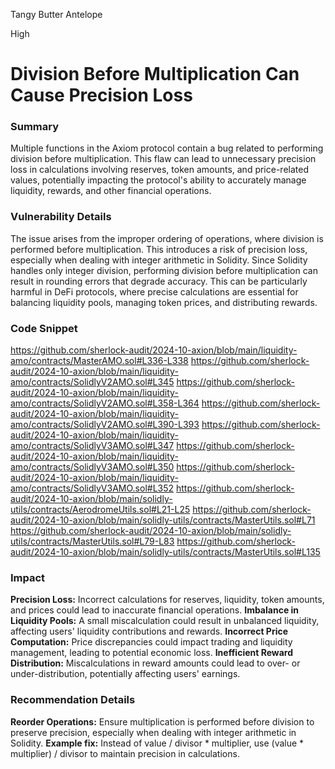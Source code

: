 Tangy Butter Antelope

High

# Division Before Multiplication Can Cause Precision Loss

### **Summary** 
Multiple functions in the Axiom protocol contain a bug related to performing division before multiplication. This flaw can lead to unnecessary precision loss in calculations involving reserves, token amounts, and price-related values, potentially impacting the protocol's ability to accurately manage liquidity, rewards, and other financial operations.
### **Vulnerability Details**
The issue arises from the improper ordering of operations, where division is performed before multiplication. This introduces a risk of precision loss, especially when dealing with integer arithmetic in Solidity. Since Solidity handles only integer division, performing division before multiplication can result in rounding errors that degrade accuracy. This can be particularly harmful in DeFi protocols, where precise calculations are essential for balancing liquidity pools, managing token prices, and distributing rewards.
### **Code Snippet**
https://github.com/sherlock-audit/2024-10-axion/blob/main/liquidity-amo/contracts/MasterAMO.sol#L336-L338
https://github.com/sherlock-audit/2024-10-axion/blob/main/liquidity-amo/contracts/SolidlyV2AMO.sol#L345
https://github.com/sherlock-audit/2024-10-axion/blob/main/liquidity-amo/contracts/SolidlyV2AMO.sol#L358-L364
https://github.com/sherlock-audit/2024-10-axion/blob/main/liquidity-amo/contracts/SolidlyV2AMO.sol#L390-L393
https://github.com/sherlock-audit/2024-10-axion/blob/main/liquidity-amo/contracts/SolidlyV3AMO.sol#L347
https://github.com/sherlock-audit/2024-10-axion/blob/main/liquidity-amo/contracts/SolidlyV3AMO.sol#L350
https://github.com/sherlock-audit/2024-10-axion/blob/main/liquidity-amo/contracts/SolidlyV3AMO.sol#L352
https://github.com/sherlock-audit/2024-10-axion/blob/main/solidly-utils/contracts/AerodromeUtils.sol#L21-L25
https://github.com/sherlock-audit/2024-10-axion/blob/main/solidly-utils/contracts/MasterUtils.sol#L71
https://github.com/sherlock-audit/2024-10-axion/blob/main/solidly-utils/contracts/MasterUtils.sol#L79-L83
https://github.com/sherlock-audit/2024-10-axion/blob/main/solidly-utils/contracts/MasterUtils.sol#L135
### **Impact** 
**Precision Loss:** Incorrect calculations for reserves, liquidity, token amounts, and prices could lead to inaccurate financial operations.
**Imbalance in Liquidity Pools:** A small miscalculation could result in unbalanced liquidity, affecting users' liquidity contributions and rewards.
**Incorrect Price Computation:** Price discrepancies could impact trading and liquidity management, leading to potential economic loss.
**Inefficient Reward Distribution:** Miscalculations in reward amounts could lead to over- or under-distribution, potentially affecting users' earnings.
### **Recommendation Details**
**Reorder Operations:** Ensure multiplication is performed before division to preserve precision, especially when dealing with integer arithmetic in Solidity.
**Example fix:** Instead of value / divisor * multiplier, use (value * multiplier) / divisor to maintain precision in calculations.
